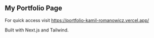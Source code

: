 ## My Portfolio Page

For quick access visit https://portfolio-kamil-romanowicz.vercel.app/

Built with Next.js and Tailwind.
